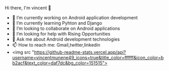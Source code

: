  Hi there, I'm vincent 👋


- 🔭 I’m currently working on Android application development
- 🌱 I’m currently learning Pyhton and Django
- 👯 I’m looking to collaborate on Android applications
- 🤔 I’m looking for help with Rising Opportunities
- 💬 Ask me about Android development technologies
- 📫 How to reach me: Gmail,twitter,linkedin
- <img src "https://github-readme-stats.vercel.app/api?username=vincentmunene49_icons=true&title_color=ffffff&icon_color=bb2acf&text_color=daf7dc&bg_color=151515">



